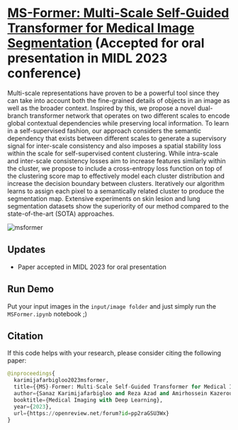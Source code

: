 # [MS-Former: Multi-Scale Self-Guided Transformer for Medical Image Segmentation](https://openreview.net/forum?id=pp2raGSU3Wx) (Accepted for oral presentation in MIDL 2023 conference)

Multi-scale representations have proven to be a powerful tool since they can take into account both the fine-grained details of objects in an image as well as the broader context. Inspired by this, we propose a novel dual-branch transformer network that operates on two different scales to encode global contextual dependencies while preserving local information. To learn in a self-supervised fashion, our approach considers the semantic dependency that exists between different scales to generate a supervisory signal for inter-scale consistency and also imposes a spatial stability loss within the scale for self-supervised content clustering. While intra-scale and inter-scale consistency losses aim to increase features similarly within the cluster, we propose to include a cross-entropy loss function on top of the clustering score map to effectively model each cluster distribution and increase the decision boundary between clusters. Iteratively our algorithm learns to assign each pixel to a semantically related cluster to produce the segmentation map. Extensive experiments on skin lesion and lung segmentation datasets show the superiority of our method compared to the state-of-the-art (SOTA) approaches. 

![msformer](https://github.com/mindflow-institue/MS-Former/assets/61879630/fe8910b5-b9ed-4cf7-be80-50b8398e13b5)

## Updates
- Paper accepted in MIDL 2023 for oral presentation

## Run Demo
Put your input images in the ```input/image folder``` and just simply run the ```MSFormer.ipynb``` notebook ;)

## Citation
If this code helps with your research, please consider citing the following paper:
</br>

```python
@inproceedings{
  karimijafarbigloo2023msformer,
  title={{MS}-Former: Multi-Scale Self-Guided Transformer for Medical Image Segmentation},
  author={Sanaz Karimijafarbigloo and Reza Azad and Amirhossein Kazerouni and Dorit Merhof},
  booktitle={Medical Imaging with Deep Learning},
  year={2023},
  url={https://openreview.net/forum?id=pp2raGSU3Wx}
}
```
